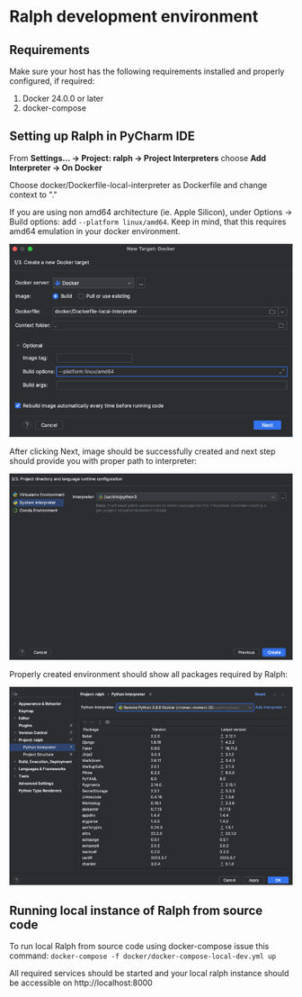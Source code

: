 # Ralph development environment

## Requirements

Make sure your host has the following requirements installed and
properly configured, if required:

1.  Docker 24.0.0 or later
1.  docker-compose

## Setting up Ralph in PyCharm IDE

From **Settings... -> Project: ralph -> Project Interpreters** choose **Add Interpreter -> On Docker**

Choose docker/Dockerfile-local-interpreter as Dockerfile and change context to "."

If you are using non amd64 architecture (ie. Apple Silicon), under Options -> Build options: add ```--platform linux/amd64```. Keep in mind, that this requires amd64 emulation in your docker environment.

![setup_dockerfile.png](img%2Fsetup_dockerfile.png)

After clicking Next, image should be successfully created and next step should provide you with proper path to interpreter:

![setup_docker_path.png](img%2Fsetup_docker_path.png)

Properly created environment should show all packages required by Ralph:

![setup_done.png](img%2Fsetup_done.png)

## Running local instance of Ralph from source code

To run local Ralph from source code using docker-compose issue this command:
```docker-compose -f docker/docker-compose-local-dev.yml up```

All required services should be started and your local ralph instance should be accessible on http://localhost:8000
